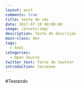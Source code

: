 ```yaml
---
layout: post
comments: true
title: teste de cms
date: 2017-07-10 00:00:00
image: /assets/img/
description: Teste de descrição
main-class: dev
tags:
  - html
categories:
  - Open Source
twitter_text: Teste de twutter
introduction: testeeee
---
```



#Testando